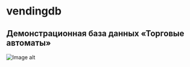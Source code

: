 # vendingdb
## Демонстрационная база данных «Торговые автоматы»

![Image alt](https://github.com/vganinn/vendingdb/raw/main/RELATION.jpg)
